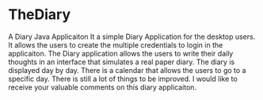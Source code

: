 # TheDiary
A Diary Java Applicaiton
It a simple Diary Application for the desktop users. It allows the users to create the multiple credentials to login in the applicaiton.
The Diary application allows the users to write their daily thoughts in an interface that simulates a real paper diary.
The diary is displayed day by day. There is a calendar that allows the users to go to a specific day.
There is still a lot of things to be improved. I would like to receive your valuable comments on this diary applicaiton.
